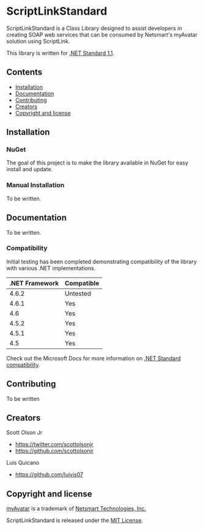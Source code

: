 # ScriptLinkStandard

ScriptLinkStandard is a Class Library designed to assist developers in creating SOAP web services that can be consumed by Netsmart's myAvatar solution using ScriptLink.

This library is written for [.NET Standard 1.1](https://docs.microsoft.com/en-us/dotnet/standard/net-standard).

## Contents
* [Installation](https://github.com/rcskids/ScriptLinkStandard#installation)
* [Documentation](https://github.com/rcskids/ScriptLinkStandard#documentation)
* [Contributing](https://github.com/rcskids/ScriptLinkStandard#contributing)
* [Creators](https://github.com/rcskids/ScriptLinkStandard#creators)
* [Copyright and license](https://github.com/rcskids/ScriptLinkStandard#copyright-and-license)

## Installation

### NuGet
The goal of this project is to make the library available in NuGet for easy install and update.

### Manual Installation
To be written.

## Documentation
To be written.
### Compatibility
Initial testing has been completed demonstrating compatibility of the library with various .NET implementations.

.NET Framework | Compatible
-------------- | ----------
4.6.2 | Untested
4.6.1 | Yes
4.6 | Yes
4.5.2 | Yes
4.5.1 | Yes
4.5 | Yes

Check out the Microsoft Docs for more information on [.NET Standard compatibility](https://docs.microsoft.com/en-us/dotnet/standard/net-standard).

## Contributing
To be written

## Creators
Scott Olson Jr
* https://twitter.com/scottolsonjr
* https://github.com/scottolsonjr

Luis Quicano
* https://github.com/luivis07

## Copyright and license
[myAvatar](https://www.ntst.com/Solutions-We-Offer/products/myavatar.aspx) is a trademark of [Netsmart Technologies, Inc.](http://www.ntst.com)

ScriptLinkStandard is released under the [MIT License](https://github.com/rcskids/ScriptLinkStandard/blob/master/LICENSE.md).
